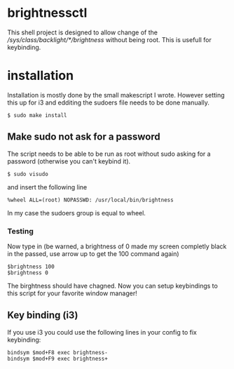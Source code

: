 # brightnessctl
This shell project is designed to allow change of the
*/sys/class/backlight/&#42;/brightness* without being root.
This is usefull for keybinding.

# installation
Installation is mostly done by the small makescript I wrote. 
However setting this up for i3 and edditing the sudoers file
needs to be done manually.

    $ sudo make install

## Make sudo not ask for a password
The script needs to be able to be run as root without sudo asking for a
password (otherwise you can't keybind it).

	$ sudo visudo

and insert the following line

	%wheel ALL=(root) NOPASSWD: /usr/local/bin/brightness

In my case the sudoers group is equal to wheel.

### Testing ###
Now type in (be warned, a brightness of 0 made my screen completly black in the
passed, use arrow up to get the 100 command again)

	$brightness 100
	$brightness 0

The birghtness should have chagned.
Now you can setup keybindings to this script for your favorite window manager!

## Key binding (i3)
If you use i3 you could use the following lines in your config to fix keybinding:

	bindsym $mod+F8 exec brightness-
	bindsym $mod+F9 exec brightness+
